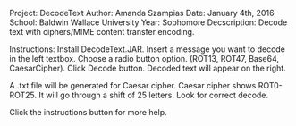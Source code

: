 Project:  DecodeText
Author:   Amanda Szampias
Date:     January 4th, 2016
School:   Baldwin Wallace University
Year:     Sophomore
Decscription: Decode text with ciphers/MIME content transfer encoding.

Instructions:
Install DecodeText.JAR.
Insert a message you want to decode in the left textbox. 
Choose a radio button option. (ROT13, ROT47, Base64, CaesarCipher).
Click Decode button.
Decoded text will appear on the right. 

A .txt file will be generated for Caesar cipher. Caesar cipher shows ROT0-ROT25. 
It will go through a shift of 25 letters. Look for correct decode. 

Click the instructions button for more help. 
